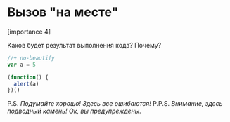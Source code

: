 # Вызов "на месте"

[importance 4]

Каков будет результат выполнения кода? Почему?

```js
//+ no-beautify
var a = 5

(function() {
  alert(a)
})()
```

P.S. *Подумайте хорошо! Здесь все ошибаются!*
P.P.S. *Внимание, здесь подводный камень! Ок, вы предупреждены.*
